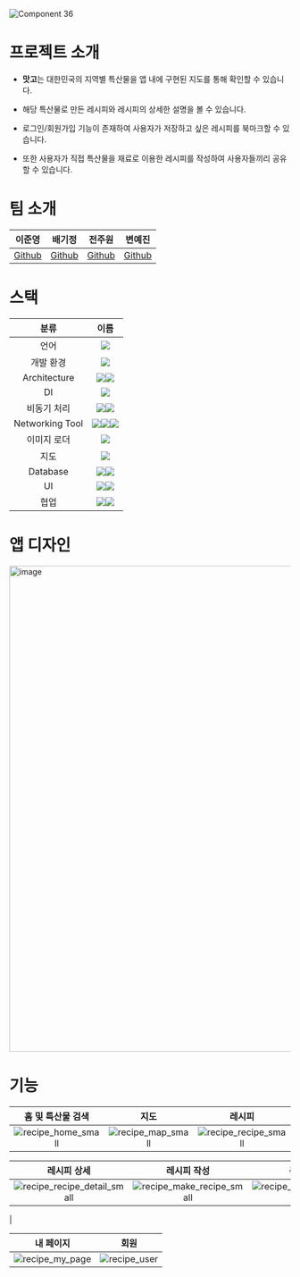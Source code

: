![Component 36](https://github.com/nbc-group-4/recipe/assets/50291395/e3c3cdca-e5e9-454e-9f37-3910bdd8db78)

# 프로젝트 소개
- **맛고**는 대한민국의 지역별 특산물을 앱 내에 구현된 지도를 통해 확인할 수 있습니다. 

- 해당 특산물로 만든 레시피와 레시피의 상세한 설명을 볼 수 있습니다.

- 로그인/회원가입 기능이 존재하여 사용자가 저장하고 싶은 레시피를 북마크할 수 있습니다. 

- 또한 사용자가 직접 특산물을 재료로 이용한 레시피를 작성하여 사용자들끼리 공유할 수 있습니다.


# 팀 소개
|이준영|배기정|전주원|변예진|
|:---:|:---:|:---:|:---:|
|[Github](https://github.com/treeralph)|[Github](https://github.com/koreabgj)|[Github](https://github.com/wndnjs00)|[Github](https://github.com/Yejin-Byun)|

# 스택
|분류|이름|
|:---:|:---:|
|언어|<img src="https://img.shields.io/badge/Kotlin-7F52FF?style=for-the-badge&logo=Kotlin&logoColor=white">
|개발 환경|<img src="https://img.shields.io/badge/android studio-3DDC84?style=for-the-badge&logo=androidstudio&logoColor=white">
|Architecture|<img src="https://img.shields.io/badge/mvvm-221E68?style=for-the-badge&logoColor=white"><img src="https://img.shields.io/badge/repository pattern-221E68?style=for-the-badge&logoColor=white">
|DI|<img src="https://img.shields.io/badge/hilt-221E68?style=for-the-badge&logoColor=white">
|비동기 처리|<img src="https://img.shields.io/badge/flow-221E68?style=for-the-badge&logoColor=white"><img src="https://img.shields.io/badge/coroutine-221E68?style=for-the-badge&logoColor=white">
|Networking Tool|<img src="https://img.shields.io/badge/jsoup-221E68?style=for-the-badge&logoColor=white"><img src="https://img.shields.io/badge/retrofit-221E68?style=for-the-badge&logoColor=white"><img src="https://img.shields.io/badge/okhttp-221E68?style=for-the-badge&logoColor=white">
|이미지 로더|<img src="https://img.shields.io/badge/glide-221E68?style=for-the-badge&logoColor=white">
|지도|<img src="https://img.shields.io/badge/kakao map-FFCD00?style=for-the-badge&logoColor=white">
|Database|<img src="https://img.shields.io/badge/room-221E68?style=for-the-badge&logoColor=white"><img src="https://img.shields.io/badge/firebase-DD2C00?style=for-the-badge&logo=firebase&logoColor=white">
|UI|<img src="https://img.shields.io/badge/xml-221E68?style=for-the-badge&logoColor=white"><img src="https://img.shields.io/badge/navigation-221E68?style=for-the-badge&logoColor=white">
|협업|<img src="https://img.shields.io/badge/github-181717?style=for-the-badge&logo=github&logoColor=white"><img src="https://img.shields.io/badge/git-F05032?style=for-the-badge&logo=git&logoColor=white">

# 앱 디자인
<img width="870" alt="image" src="https://github.com/nbc-group-4/recipe/assets/50291395/61a0c8f1-7a7d-4435-bf23-48ede9069b14">


# 기능
|홈 및 특산물 검색|지도|레시피|
|:---:|:---:|:---:|
|![recipe_home_small](https://github.com/nbc-group-4/recipe/assets/50291395/ade64517-dae9-4889-9c13-fd8367784bcd)|![recipe_map_small](https://github.com/nbc-group-4/recipe/assets/50291395/03e03cda-c349-4495-8613-7c7a0a1f6e8b)|![recipe_recipe_small](https://github.com/nbc-group-4/recipe/assets/50291395/f2b16bc2-6374-44fe-a9f8-47cffe81eea1)|

|레시피 상세|레시피 작성|북마크|
|:---:|:---:|:---:|
|![recipe_recipe_detail_small](https://github.com/nbc-group-4/recipe/assets/50291395/e8620f3b-dd6a-428f-883b-a74c6fcbc8fa)|![recipe_make_recipe_small](https://github.com/nbc-group-4/recipe/assets/50291395/76f419e9-f9d5-4091-81cf-49fa7c89f711)|![recipe_bookmark_small](https://github.com/nbc-group-4/recipe/assets/50291395/abf1a741-b12b-4837-98ee-f36007fd816b)
|

|내 페이지|회원|
|:---:|:---:|
|![recipe_my_page](https://github.com/nbc-group-4/recipe/assets/50291395/fb760fdb-9464-4159-84cf-e687de525ab6)|![recipe_user](https://github.com/nbc-group-4/recipe/assets/50291395/36a0bd71-dea3-444f-ac1f-0f98f9d3901a)|






